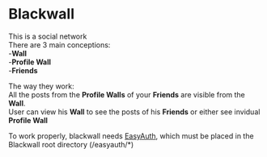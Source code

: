 # Blackwall 
This is a social network  
There are 3 main conceptions:  
  -<b>Wall</b>  
  -<b>Profile Wall</b>  
  -<b>Friends</b>  
  
The way they work:  
  All the posts from the <b>Profile Walls</b> of your <b>Friends</b> are visible from the <b>Wall</b>.  
  User can view his <b>Wall</b> to see the posts of his <b>Friends</b> or either see invidual <b>Profile Wall</b>   
  
To work properly, blackwall needs <a href="https://github.com/AMDIvailo/EasyAuth">EasyAuth</a>, which must be placed in the Blackwall root directory (<yourwebserverdirectory>/easyauth/*)
